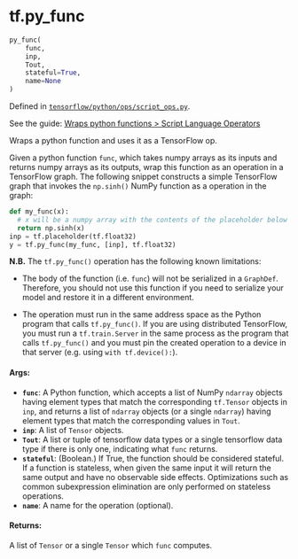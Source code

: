 <div itemscope itemtype="http://developers.google.com/ReferenceObject">
<meta itemprop="name" content="tf.py_func" />
</div>

# tf.py_func

``` python
py_func(
    func,
    inp,
    Tout,
    stateful=True,
    name=None
)
```



Defined in [`tensorflow/python/ops/script_ops.py`](https://www.tensorflow.org/code/tensorflow/python/ops/script_ops.py).

See the guide: [Wraps python functions > Script Language Operators](../../../api_guides/python/script_ops.md#Script_Language_Operators)

Wraps a python function and uses it as a TensorFlow op.

Given a python function `func`, which takes numpy arrays as its
inputs and returns numpy arrays as its outputs, wrap this function as an
operation in a TensorFlow graph. The following snippet constructs a simple
TensorFlow graph that invokes the `np.sinh()` NumPy function as a operation
in the graph:

```python
def my_func(x):
  # x will be a numpy array with the contents of the placeholder below
  return np.sinh(x)
inp = tf.placeholder(tf.float32)
y = tf.py_func(my_func, [inp], tf.float32)
```

**N.B.** The `tf.py_func()` operation has the following known limitations:

* The body of the function (i.e. `func`) will not be serialized in a
  `GraphDef`. Therefore, you should not use this function if you need to
  serialize your model and restore it in a different environment.

* The operation must run in the same address space as the Python program
  that calls `tf.py_func()`. If you are using distributed TensorFlow, you
  must run a `tf.train.Server` in the same process as the program that calls
  `tf.py_func()` and you must pin the created operation to a device in that
  server (e.g. using `with tf.device():`).

#### Args:

* <b>`func`</b>: A Python function, which accepts a list of NumPy `ndarray` objects
    having element types that match the corresponding `tf.Tensor` objects
    in `inp`, and returns a list of `ndarray` objects (or a single `ndarray`)
    having element types that match the corresponding values in `Tout`.
* <b>`inp`</b>: A list of `Tensor` objects.
* <b>`Tout`</b>: A list or tuple of tensorflow data types or a single tensorflow data
    type if there is only one, indicating what `func` returns.
* <b>`stateful`</b>: (Boolean.) If True, the function should be considered stateful.
    If a function is stateless, when given the same input it will return the
    same output and have no observable side effects. Optimizations such as
    common subexpression elimination are only performed on stateless
    operations.
* <b>`name`</b>: A name for the operation (optional).


#### Returns:

  A list of `Tensor` or a single `Tensor` which `func` computes.